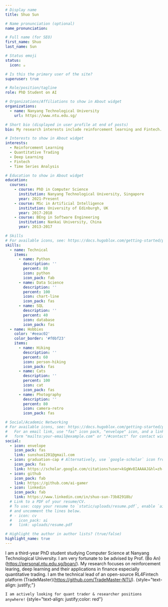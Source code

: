 ```yaml
---
# Display name
title: Shuo Sun

# Name pronunciation (optional)
name_pronunciation: 

# Full name (for SEO)
first_name: Shuo
last_name: Sun

# Status emoji
status:
  icon: ☕️

# Is this the primary user of the site?
superuser: true

# Role/position/tagline
role: PhD Student on AI

# Organizations/Affiliations to show in About widget
organizations:
  - name: Nanyang Technological University
    url: https://www.ntu.edu.sg/

# Short bio (displayed in user profile at end of posts)
bio: My research interests include reinforcement learning and Fintech.

# Interests to show in About widget
interests:
  - Reinforcement Learning
  - Quantitative Trading
  - Deep Learning
  - Fintech 
  - Time Series Analysis

# Education to show in About widget
education:
  courses:
    - course: PhD in Computer Science
      institution: Nanyang Technological University, Singapore
      year: 2021-Present 
    - course: MSc in Artificial Intelligence
      institution: University of Edinburgh, UK
      year: 2017-2018
    - course: BEng in Software Engineering
      institution: Nankai University, China
      year: 2013-2017

# Skills
# For available icons, see: https://docs.hugoblox.com/getting-started/page-builder/#icons
skills:
  - name: Technical
    items:
      - name: Python
        description: ''
        percent: 80
        icon: python
        icon_pack: fab
      - name: Data Science
        description: ''
        percent: 100
        icon: chart-line
        icon_pack: fas
      - name: SQL
        description: ''
        percent: 40
        icon: database
        icon_pack: fas
  - name: Hobbies
    color: '#eeac02'
    color_border: '#f0bf23'
    items:
      - name: Hiking
        description: ''
        percent: 60
        icon: person-hiking
        icon_pack: fas
      - name: Cats
        description: ''
        percent: 100
        icon: cat
        icon_pack: fas
      - name: Photography
        description: ''
        percent: 80
        icon: camera-retro
        icon_pack: fas

# Social/Academic Networking
# For available icons, see: https://docs.hugoblox.com/getting-started/page-builder/#icons
#   For an email link, use "fas" icon pack, "envelope" icon, and a link in the
#   form "mailto:your-email@example.com" or "/#contact" for contact widget.
social:
  - icon: envelope
    icon_pack: fas
    link: sunshuo1201@gmail.com
  - icon: graduation-cap # Alternatively, use `google-scholar` icon from `ai` icon pack
    icon_pack: fas
    link: https://scholar.google.com/citations?user=kGgWv8IAAAAJ&hl=zh-CN
  - icon: github
    icon_pack: fab
    link: https://github.com/ai-gamer
  - icon: linkedin
    icon_pack: fab
    link: https://www.linkedin.com/in/shuo-sun-73b82918b/
  # Link to a PDF of your resume/CV.
  # To use: copy your resume to `static/uploads/resume.pdf`, enable `ai` icons in `params.yaml`,
  # and uncomment the lines below.
  # - icon: cv
  #   icon_pack: ai
  #   link: uploads/resume.pdf

# Highlight the author in author lists? (true/false)
highlight_name: true
---
```

I am a third-year PhD student studying Computer Science at Nanyang Technological University. I am very fortunate to be advised by Prof. (Bo An)(https://personal.ntu.edu.sg/boan/). My research focuses on reinforcement learing, deep learning and their applications in finance especially quantitative trading. I am the technical lead of an open-source RL4Fintech platform (TradeMaster)(https://github.com/TradeMaster-NTU).
{style="text-align: justify;"}

`I am actively looking for quant trader & researcher positions anywhere!` 
{style="text-align: justify;color: red"}
